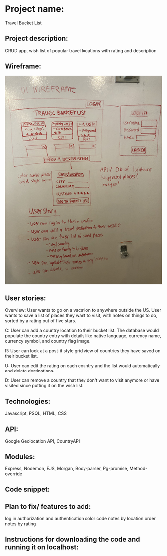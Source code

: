 # Project name: 
Travel Bucket List

## Project description: 
CRUD app, wish list of popular travel locations with rating and description

## Wireframe: 
![wireframe](TravelWireframe.JPG)

## User stories: 
Overview: User wants to go on a vacation to anywhere outside the US. User wants to save a list of places they want to visit, with notes on things to do, sorted by a rating out of five stars.

C: User can add a country location to their bucket list. The database would populate the country entry with details like native language, currency name, currency symbol, and country flag image.

R: User can look at a post-it style grid view of countries they have saved on their bucket list. 

U: User can edit the rating on each country and the list would automatically and delete destinations.

D: User can remove a country that they don't want to visit anymore or have visited since putting it on the wish list. 

## Technologies: 
Javascript, PSQL, HTML, CSS

## API: 
Google Geolocation API, CountryAPI

## Modules: 
Express, Nodemon, EJS, Morgan, Body-parser, Pg-promise, Method-override

## Code snippet:


## Plan to fix/ features to add:
log in authorization and authentication
color code notes by location 
order notes by rating

## Instructions for downloading the code and running it on localhost:

